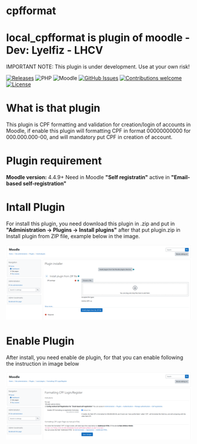 # cpfformat
local_cpfformat is plugin of moodle - Dev: Lyelfiz - LHCV
=======================================

IMPORTANT NOTE: This plugin is under development. Use at your own risk!

[![Releases](https://img.shields.io/github/release/qubyte/cpfformat.svg?style=flat-square)](https://github.com/Lyelfiz/cpfformat/releases)
![PHP](https://img.shields.io/badge/PHP-v7.0%20to%20v8.2-blue.svg)
![Moodle](https://img.shields.io/badge/Moodle-v4.4.9+%20to%20v5.0.0.X-orange.svg)
[![GitHub Issues](https://img.shields.io/github/issues/Lyelfiz/cpfformat.svg)](https://github.com/Lyelfiz/cpfformat/issues)
[![Contributions welcome](https://img.shields.io/badge/contributions-welcome-green.svg)](#contributing)
[![License](https://img.shields.io/badge/License-GPL%20v3-blue.svg)](#license)

# What is that plugin

This plugin is CPF formatting and validation for creation/login of accounts in Moodle,
if enable this plugin will formatting CPF in format 00000000000 for 000.000.000-00,
and will mandatory put CPF in creation of account.

# Plugin requirement

<strong>Moodle version:</strong> 4.4.9+
Need in Moodle <strong>"Self registratin"</strong> active in <strong>"Email-based self-registration"</strong>

# Intall Plugin
For install this plugin, you need download this plugin in .zip and put in
<strong>"Administration -> Plugins -> Install plugins"</strong>
after that put plugin.zip in Install plugin from ZIP file, example below in the image.

<img src="pix/installplugin.PNG">

# Enable Plugin
After install, you need enable de plugin, for that you can enable following the instruction in image below

<img src="pix/pluginmenu.PNG">